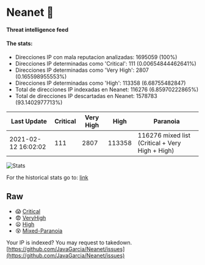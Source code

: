 # Neanet :hocho:
#### Threat intelligence feed
#### The stats:

- Direcciones IP con mala reputacion analizadas: 1695059 (100%)
- Direcciones IP determinadas como 'Critical':  111 (0.00654844462641%)
- Direcciones IP determinadas como 'Very High':  2807 (0.165598955553%)
- Direcciones IP determinadas como 'High':  113358 (6.68755482847)
- Total de direcciones IP indexadas en Neanet:  116276 (6.85970222865%)
- Total de direcciones IP descartadas en Neanet:  1578783 (93.1402977713%)

| Last Update | Critical | Very High | High | Paranoia |
| --- | --- | --- | --- | --- |
| 2021-02-12 16:02:02 | 111 | 2807 | 113358 | 116276 mixed list (Critical + Very High + High)|

![Stats](https://docs.google.com/spreadsheets/d/e/2PACX-1vSnaNMIXVabIpDJjufMlzH7poXnshF3mgd8Is1g9ytUEzVsP5my4Trn8f-xkoLLQ38xpL3HtmUexLo6/pubchart?oid=501124687&format=image)

For the historical stats go to: [link](/stats.csv)
## Raw
- :scream: [Critical](https://raw.githubusercontent.com/JavaGarcia/Neanet/master/blacklists/neanet_critical.txt)
- :fearful: [VeryHigh](https://raw.githubusercontent.com/JavaGarcia/Neanet/master/blacklists/neanet_veryHigh.txtt)
- :frowning: [High](https://raw.githubusercontent.com/JavaGarcia/Neanet/master/blacklists/neanet_high.txt)
- :dizzy_face: [Mixed-Paranoia](https://raw.githubusercontent.com/JavaGarcia/Neanet/master/blacklists/neanet_all.txt)


Your IP is indexed? You may request to takedown. [https://github.com/JavaGarcia/Neanet/issues](https://github.com/JavaGarcia/Neanet/issues)




















































































































































































































































































































































































































































































































































































































































































































































































































































































































































































































































































































































































































































































































































































































































































































































































































































































































































































































































































































































































































































































































































































































































































































































































































































































































































































































































































































































































































































































































































































































































































































































































































































































































































































































































































































































































































































































































































































































































































































































































































































































































































































































































































































